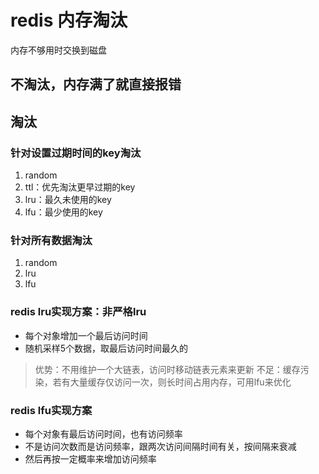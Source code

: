 # redis 内存淘汰
内存不够用时交换到磁盘

## 不淘汰，内存满了就直接报错
## 淘汰
### 针对设置过期时间的key淘汰
1. random
2. ttl：优先淘汰更早过期的key
3. lru：最久未使用的key
4. lfu：最少使用的key
### 针对所有数据淘汰
1. random
2. lru
3. lfu

### redis lru实现方案：非严格lru
- 每个对象增加一个最后访问时间
- 随机采样5个数据，取最后访问时间最久的

> 优势：不用维护一个大链表，访问时移动链表元素来更新
> 不足：缓存污染，若有大量缓存仅访问一次，则长时间占用内存，可用lfu来优化

### redis lfu实现方案
- 每个对象有最后访问时间，也有访问频率
- 不是访问次数而是访问频率，跟两次访问间隔时间有关，按间隔来衰减
- 然后再按一定概率来增加访问频率
